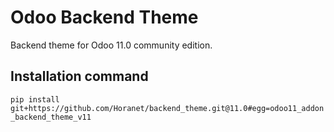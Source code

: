 # Odoo Backend Theme

Backend theme for Odoo 11.0 community edition.

## Installation command

`pip install git+https://github.com/Horanet/backend_theme.git@11.0#egg=odoo11_addon_backend_theme_v11`